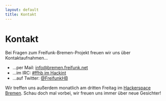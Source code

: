 ```yaml
---
layout: default
title: Kontakt
---
```

Kontakt
=======

Bei Fragen zum Freifunk-Bremen-Projekt freuen wir uns über Kontaktaufnahmen…

* …per Mail: [info@bremen.freifunk.net](mailto:info@bremen.freifunk.net)
* …im IRC: [#ffhb im Hackint](irc:://irc.hackint.org/ffhb)
* …auf Twitter: [@FreifunkHB](https://twitter.com/FreifunkHB)

Wir treffen uns außerdem monatlich am dritten Freitag im [Hackerspace
Bremen](https://www.hackerspace-bremen.de/anfahrt/). Schau doch mal vorbei, wir
freuen uns immer über neue Gesichter!
